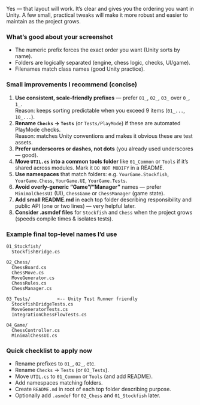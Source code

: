 Yes — that layout will work. It’s clear and gives you the ordering you want in Unity. A few small, practical tweaks will make it more robust and easier to maintain as the project grows.

### What’s good about your screenshot

- The numeric prefix forces the exact order you want (Unity sorts by name).
- Folders are logically separated (engine, chess logic, checks, UI/game).
- Filenames match class names (good Unity practice).

### Small improvements I recommend (concise)
1. **Use consistent, scale-friendly prefixes** — prefer `01_`, `02_`, `03_` over `0_`, `1_`.  
    Reason: keeps sorting predictable when you exceed 9 items (`01_...`, `10_...`).
2. **Rename `Checks` → `Tests`** (or `Tests/PlayMode`) if these are automated PlayMode checks.  
    Reason: matches Unity conventions and makes it obvious these are test assets.
3. **Prefer underscores or dashes, not dots** (you already used underscores — good).
4. **Move `UTIL.cs` into a common tools folder** like `01_Common` or `Tools` if it’s shared across modules. Mark it `DO NOT MODIFY` in a README.
5. **Use namespaces** that match folders: e.g. `YourGame.Stockfish`, `YourGame.Chess`, `YourGame.UI`, `YourGame.Tests`.
6. **Avoid overly-generic “Game”/“Manager”** names — prefer `MinimalChessUI` (UI), `ChessGame` or `ChessManager` (game state).
7. **Add small README.md** in each top folder describing responsibility and public API (one or two lines) — very helpful later.
8. **Consider .asmdef files** for `Stockfish` and `Chess` when the project grows (speeds compile times & isolates tests).

### Example final top-level names I’d use

```
01_Stockfish/
  StockfishBridge.cs

02_Chess/
  ChessBoard.cs
  ChessMove.cs
  MoveGenerator.cs
  ChessRules.cs
  ChessManager.cs

03_Tests/          <-- Unity Test Runner friendly
  StockfishBridgeTests.cs
  MoveGeneratorTests.cs
  IntegrationChessFlowTests.cs

04_Game/
  ChessController.cs
  MinimalChessUI.cs
```

### Quick checklist to apply now

-  Rename prefixes to `01_`, `02_`, etc.
-  Rename `Checks` → `Tests` (or `03_Tests`).
-  Move `UTIL.cs` to `01_Common` or `Tools` (and add README).
-  Add namespaces matching folders.
-  Create `README.md` in root of each top folder describing purpose.
-  Optionally add `.asmdef` for `02_Chess` and `01_Stockfish` later.
